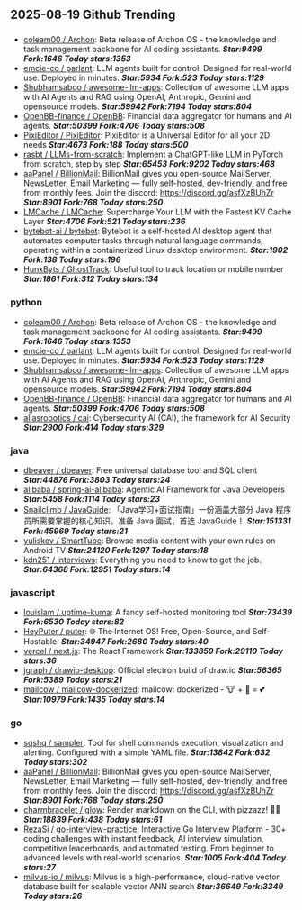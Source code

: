 ## 2025-08-19 Github Trending

### 
* [coleam00 / Archon](https://github.com/coleam00/Archon): Beta release of Archon OS - the knowledge and task management backbone for AI coding assistants. ***Star:9499 Fork:1646 Today stars:1353***
* [emcie-co / parlant](https://github.com/emcie-co/parlant): LLM agents built for control. Designed for real-world use. Deployed in minutes. ***Star:5934 Fork:523 Today stars:1129***
* [Shubhamsaboo / awesome-llm-apps](https://github.com/Shubhamsaboo/awesome-llm-apps): Collection of awesome LLM apps with AI Agents and RAG using OpenAI, Anthropic, Gemini and opensource models. ***Star:59942 Fork:7194 Today stars:804***
* [OpenBB-finance / OpenBB](https://github.com/OpenBB-finance/OpenBB): Financial data aggregator for humans and AI agents. ***Star:50399 Fork:4706 Today stars:508***
* [PixiEditor / PixiEditor](https://github.com/PixiEditor/PixiEditor): PixiEditor is a Universal Editor for all your 2D needs ***Star:4673 Fork:188 Today stars:500***
* [rasbt / LLMs-from-scratch](https://github.com/rasbt/LLMs-from-scratch): Implement a ChatGPT-like LLM in PyTorch from scratch, step by step ***Star:65453 Fork:9202 Today stars:468***
* [aaPanel / BillionMail](https://github.com/aaPanel/BillionMail): BillionMail gives you open-source MailServer, NewsLetter, Email Marketing — fully self-hosted, dev-friendly, and free from monthly fees. Join the discord: https://discord.gg/asfXzBUhZr ***Star:8901 Fork:768 Today stars:250***
* [LMCache / LMCache](https://github.com/LMCache/LMCache): Supercharge Your LLM with the Fastest KV Cache Layer ***Star:4706 Fork:521 Today stars:236***
* [bytebot-ai / bytebot](https://github.com/bytebot-ai/bytebot): Bytebot is a self-hosted AI desktop agent that automates computer tasks through natural language commands, operating within a containerized Linux desktop environment. ***Star:1902 Fork:138 Today stars:196***
* [HunxByts / GhostTrack](https://github.com/HunxByts/GhostTrack): Useful tool to track location or mobile number ***Star:1861 Fork:312 Today stars:134***

### python
* [coleam00 / Archon](https://github.com/coleam00/Archon): Beta release of Archon OS - the knowledge and task management backbone for AI coding assistants. ***Star:9499 Fork:1646 Today stars:1353***
* [emcie-co / parlant](https://github.com/emcie-co/parlant): LLM agents built for control. Designed for real-world use. Deployed in minutes. ***Star:5934 Fork:523 Today stars:1129***
* [Shubhamsaboo / awesome-llm-apps](https://github.com/Shubhamsaboo/awesome-llm-apps): Collection of awesome LLM apps with AI Agents and RAG using OpenAI, Anthropic, Gemini and opensource models. ***Star:59942 Fork:7194 Today stars:804***
* [OpenBB-finance / OpenBB](https://github.com/OpenBB-finance/OpenBB): Financial data aggregator for humans and AI agents. ***Star:50399 Fork:4706 Today stars:508***
* [aliasrobotics / cai](https://github.com/aliasrobotics/cai): Cybersecurity AI (CAI), the framework for AI Security ***Star:2900 Fork:414 Today stars:329***

### java
* [dbeaver / dbeaver](https://github.com/dbeaver/dbeaver): Free universal database tool and SQL client ***Star:44876 Fork:3803 Today stars:24***
* [alibaba / spring-ai-alibaba](https://github.com/alibaba/spring-ai-alibaba): Agentic AI Framework for Java Developers ***Star:5458 Fork:1114 Today stars:23***
* [Snailclimb / JavaGuide](https://github.com/Snailclimb/JavaGuide): 「Java学习+面试指南」一份涵盖大部分 Java 程序员所需要掌握的核心知识。准备 Java 面试，首选 JavaGuide！ ***Star:151331 Fork:45969 Today stars:21***
* [yuliskov / SmartTube](https://github.com/yuliskov/SmartTube): Browse media content with your own rules on Android TV ***Star:24120 Fork:1297 Today stars:18***
* [kdn251 / interviews](https://github.com/kdn251/interviews): Everything you need to know to get the job. ***Star:64368 Fork:12951 Today stars:14***

### javascript
* [louislam / uptime-kuma](https://github.com/louislam/uptime-kuma): A fancy self-hosted monitoring tool ***Star:73439 Fork:6530 Today stars:82***
* [HeyPuter / puter](https://github.com/HeyPuter/puter): 🌐 The Internet OS! Free, Open-Source, and Self-Hostable. ***Star:34947 Fork:2680 Today stars:40***
* [vercel / next.js](https://github.com/vercel/next.js): The React Framework ***Star:133859 Fork:29110 Today stars:36***
* [jgraph / drawio-desktop](https://github.com/jgraph/drawio-desktop): Official electron build of draw.io ***Star:56365 Fork:5389 Today stars:21***
* [mailcow / mailcow-dockerized](https://github.com/mailcow/mailcow-dockerized): mailcow: dockerized - 🐮 + 🐋 = 💕 ***Star:10979 Fork:1435 Today stars:14***

### go
* [sqshq / sampler](https://github.com/sqshq/sampler): Tool for shell commands execution, visualization and alerting. Configured with a simple YAML file. ***Star:13842 Fork:632 Today stars:302***
* [aaPanel / BillionMail](https://github.com/aaPanel/BillionMail): BillionMail gives you open-source MailServer, NewsLetter, Email Marketing — fully self-hosted, dev-friendly, and free from monthly fees. Join the discord: https://discord.gg/asfXzBUhZr ***Star:8901 Fork:768 Today stars:250***
* [charmbracelet / glow](https://github.com/charmbracelet/glow): Render markdown on the CLI, with pizzazz! 💅🏻 ***Star:18839 Fork:438 Today stars:61***
* [RezaSi / go-interview-practice](https://github.com/RezaSi/go-interview-practice): Interactive Go Interview Platform - 30+ coding challenges with instant feedback, AI interview simulation, competitive leaderboards, and automated testing. From beginner to advanced levels with real-world scenarios. ***Star:1005 Fork:404 Today stars:27***
* [milvus-io / milvus](https://github.com/milvus-io/milvus): Milvus is a high-performance, cloud-native vector database built for scalable vector ANN search ***Star:36649 Fork:3349 Today stars:26***
